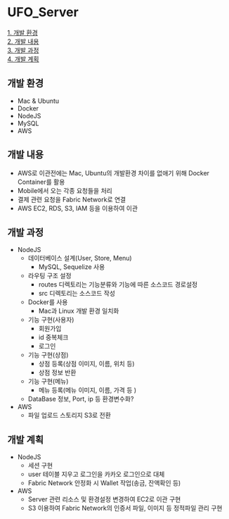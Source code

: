 # UFO_Server

[1. 개발 환경](#개발-환경)    
[2. 개발 내용](#개발-내용)    
[3. 개발 과정](#개발-과정)       
[4. 개발 계획](#개발-계획) 

## 개발 환경
* Mac & Ubuntu
* Docker
* NodeJS
* MySQL     
* AWS   

## 개발 내용
* AWS로 이관전에는 Mac, Ubuntu의 개발환경 차이를 없애기 위해 Docker Container를 활용
* Mobile에서 오는 각종 요청들을 처리
* 결제 관련 요청을 Fabric Network로 연결
* AWS EC2, RDS, S3, IAM 등을 이용하여 이관

## 개발 과정
* NodeJS
    * 데이터베이스 설계(User, Store, Menu) 
      * MySQL, Sequelize 사용
    * 라우팅 구조 설정
      * routes 디렉토리는 기능분류와 기능에 따른 소스코드 경로설정
      * src 디렉토리는 소스코드 작성
    * Docker를 사용
      * Mac과 Linux 개발 환경 일치화
    * 기능 구현(사용자)
      * 회원가입
      * id 중복체크
      * 로그인
    * 기능 구현(상점)
      * 상점 등록(상점 이미지, 이름, 위치 등)
      * 상점 정보 반환
    * 기능 구현(메뉴)
      * 메뉴 등록(메뉴 이미지, 이름, 가격 등 )
    * DataBase 정보, Port, ip 등 환경변수화?
* AWS
    * 파일 업로드 스토리지 S3로 전환

## 개발 계획
* NodeJS
    * 세션 구현
    * user 테이블 지우고 로그인을 카카오 로그인으로 대체
    * Fabric Network 안정화 시 Wallet 작업(송금, 잔액확인 등)
* AWS
    * Server 관련 리소스 및 환경설정 변경하여 EC2로 이관 구현
    * S3 이용하여 Fabric Network의 인증서 파일, 이미지 등 정적파일 관리 구현
